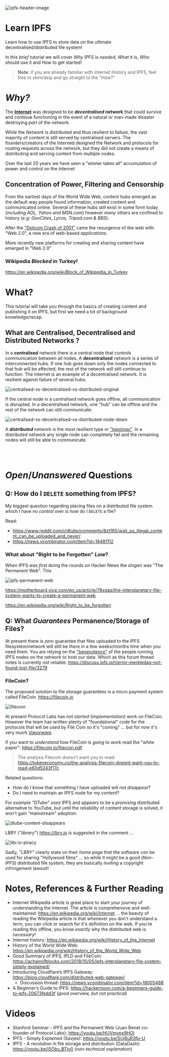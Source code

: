 ![ipfs-header-image](https://user-images.githubusercontent.com/194400/50266662-5f8a3800-041c-11e9-9c67-99292d5366b5.jpg)

# Learn IPFS

Learn how to use IPFS
to store data on the ultimate decentralised/distributed file system!

In this _brief_ tutorial we will cover
_Why_ IPFS is _needed_,
_What_ it is, _Who_ should use it
and _How_ to get started! <br />



> **Note**: if you are already familiar with Internet History and IPFS,
feel free to skim/skip and go straight to the "How?"


# _Why?_

The [**Internet**](https://en.wikipedia.org/wiki/Internet)
was designed to be **_decentralised_ network**
that could survive and continue functioning in the event of a
natural or man-made disaster destroying _part_ of the network.

While the _Network_ is distributed and thus resilient to failure,
the vast majority of _content_ is still served by centralised servers.
The founders/creators of the Interned designed the Network and protocols
for routing requests across the network,
but they did _not_ create a means
of distributing and serving content from multiple nodes.

Over the last 20 years we have seen a "winner takes all"
accumulation of power and control on the Internet


## Concentration of Power, Filtering and Censorship

From the earliest days of the World Wide Web,
content hubs emerged as the default way people found information,
created content and communicated online.
Several of these hubs still exist in some form today
(_including AOL, Yahoo and MSN.com_)
however _many_ others are confined to history
(_e.g: GeoCities, Lycos, Tripod.com & BBS_).

After the
["Dotcom Crash of 2001"](https://en.wikipedia.org/wiki/Dot-com_bubble)
came
the resurgence of the web with "Web 2.0",
a new era of web-based _applications_.

More recently new platforms for creating and sharing content
have emerged in "Web 2.0"





### Wikipedia _Blocked_ in Turkey!



https://en.wikipedia.org/wiki/Block_of_Wikipedia_in_Turkey

# What?

This tutorial will take you through the basics of creating
content and publishing it on IPFS,
but first we need a bit of background knowledge/recap.


## What are Centralised, Decentralised and Distributed Networks ?

In a **centralised** network there is a central node that controls communication between all nodes.
A **decentralised** network is a series of interconnected hubs. If one hub goes down only the nodes connected to that hub will be affected, the rest of the network will still continue to function.
The internet is an example of a decentralised network. It is resilient against failure of several hubs.

![centralised-vs-decentralised-vs-distributed-original](https://user-images.githubusercontent.com/194400/50022918-9ce26600-ffd5-11e8-846a-38618d7ab483.png)

If the central node in a _centralised_ network goes offline, all communication is disrupted.
In a decentralised network, one "hub" can be offline and the rest of the network can still communicate.

![centralised-vs-decentralised-vs-distributed-node-down](https://user-images.githubusercontent.com/194400/50022916-9c49cf80-ffd5-11e8-9931-c59378ae1a11.png)

A ***distributed*** network is the most resilient type or ["topology"](https://en.wikipedia.org/wiki/Network_topology). In a distributed network any single node can completely fail and the remaining nodes will still be able to communicate.



<!--
_Most_ of the time using _centralised_
is not a "_problem_", Wikipedia

However our existing infrastructure
-->

<br /><br />
# _Open_/_Unanswered_ Questions




## Q: How do I `DELETE` something from IPFS?

My biggest question regarding placing files on a distributed file system
which I have no _control_ over is _how_ do I `DELETE` a file?

Read:
+ https://www.reddit.com/r/dtube/comments/8zt165/wait_so_illegal_content_can_be_uploaded_and_never/
+ https://news.ycombinator.com/item?id=16481112

### What about "Right to be Forgotten" _Law_?

When IPFS was _first_ doing the rounds on Hacker News
the _slogan_ was "The Permanent Web".
This

![ipfs-permanent-web](https://user-images.githubusercontent.com/194400/50273371-67ed6d80-0432-11e9-8e35-e0727a6307e2.png)



https://motherboard.vice.com/en_us/article/78xgaq/the-interplanetary-file-system-wants-to-create-a-permanent-web


https://en.wikipedia.org/wiki/Right_to_be_forgotten

## Q: What _Guarantees_ Permanence/Storage of Files?

At present there is _zero_ guarantee
that files uploaded to the IPFS filesystem/network
will still be there in a few weeks/months time when you need them.
You are relying on the
["benevolence"](https://www.goodreads.com/quotes/68664-it-is-not-from-the-benevolence-of-the-butcher-the)
of the people running IPFS nodes on the network
to host our data.
Which as this forum thread notes is currently _not_ reliable:
https://discuss.ipfs.io/t/error-merkledag-not-found-lost-file/3279


### FileCoin?

The proposed solution to file storage guarantees
is a micro payment system called FileCoin. https://filecoin.io

![filecoin](https://user-images.githubusercontent.com/194400/50270104-6323bc00-0428-11e9-9889-d07b02e7f6f5.png)

At present Protocol Labs has not _started_ (_implementation_) work on FileCoin.
However the team has written plenty of "foundational" code for the protocols
that will be _used_ by File Coin so it's "coming" ...
but for now it's very much
[_Vaporware_](https://en.wikipedia.org/wiki/Vaporware).

If you want to _understand_ how FileCoin is _going_ to work
read the "white paper": https://filecoin.io/filecoin.pdf

> The analysis Filecoin doesn’t want you to read:
https://tokeneconomy.co/the-analysis-filecoin-doesnt-want-you-to-read-e60d5243f17c


Related questions:
+ How do I _know_ that something I have uploaded will not _disappear_?
+ Do I need to maintain an IPFS node for my content?

For _example_ "DTube" _uses_ IPFS
and _appears_ to be a _promising_ distributed alternative to YouTube,
but until the reliability of content storage is solved,
it won't gain "mainstream" adoption.

![dtube-content-disappears](https://user-images.githubusercontent.com/194400/50267204-57cb9300-041e-11e9-85ef-250fe1f1effe.png)


LBRY ("_library_") https://lbry.io is suggested in the comment ...

![libr.io-piracy](https://user-images.githubusercontent.com/194400/50266892-4fbf2380-041d-11e9-8447-74944c9a53b0.png)

Sadly, "LBRY" clearly state on their _home page_
that the software _can_ be used for sharing "Hollywood films" ...
so while it _might_ be a good (_Non-IPFS_) distributed file system,
they are basically _inviting_ a copyright infringement lawsuit!


# Notes, References & Further Reading

+ Internet Wikipedia article is great place to start your journey
of understanding the Internet. The article is comprehensive and well-maintained:
https://en.wikipedia.org/wiki/Internet ... the beauty of reading the
Wikipedia article is that whenever you don't understand a term, you can
click or search for it's definition on the web. If you're reading this
offline, you know _exactly_ why the distributed web is _necessary_!
+ Internet history:
https://en.wikipedia.org/wiki/History_of_the_Internet
+ History of the World Wide Web:
https://en.wikipedia.org/wiki/History_of_the_World_Wide_Web
+ Good Summary of IPFS, IPLD and FileCoin:
https://achainofblocks.com/2018/10/05/ipfs-interplanetary-file-system-simply-explained/
+ Introducing Cloudflare’s IPFS Gateway:
https://blog.cloudflare.com/distributed-web-gateway/
  + Discussion thread: https://news.ycombinator.com/item?id=18005488
+ A Beginner’s Guide to IPFS:
https://hackernoon.com/a-beginners-guide-to-ipfs-20673fedd3f
(_good overview, but not practical_)


# Videos

+ Stanford Seminar - IPFS and the Permanent Web
(Juan Benet co-founder of Protocol Labs):
https://youtu.be/HUVmypx9HGI
+ IPFS - Simply Explained (Savjee): https://youtu.be/5Uj6uR3fp-U
+ IPFS - A revolution in file storage and distribution (DataDash):
https://youtu.be/i5Obv_BTjv0 (_non-technical explanation_)
